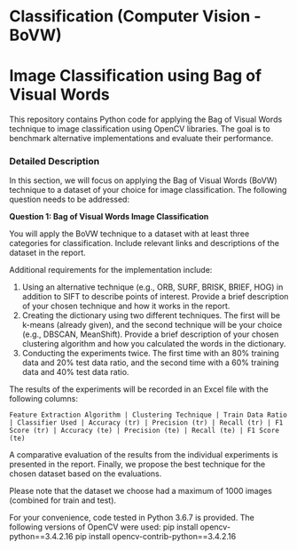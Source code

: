 # Classification (Computer Vision - BoVW)
# Image Classification using Bag of Visual Words

This repository contains Python code for applying the Bag of Visual Words technique to image classification using OpenCV libraries. The goal is to benchmark alternative implementations and evaluate their performance.

### Detailed Description

In this section, we will focus on applying the Bag of Visual Words (BoVW) technique to a dataset of your choice for image classification. The following question needs to be addressed:

**Question 1: Bag of Visual Words Image Classification**

You will apply the BoVW technique to a dataset with at least three categories for classification. Include relevant links and descriptions of the dataset in the report.

Additional requirements for the implementation include:

1. Using an alternative technique (e.g., ORB, SURF, BRISK, BRIEF, HOG) in addition to SIFT to describe points of interest. Provide a brief description of your chosen technique and how it works in the report.
2. Creating the dictionary using two different techniques. The first will be k-means (already given), and the second technique will be your choice (e.g., DBSCAN, MeanShift). Provide a brief description of your chosen clustering algorithm and how you calculated the words in the dictionary.
3. Conducting the experiments twice. The first time with an 80% training data and 20% test data ratio, and the second time with a 60% training data and 40% test data ratio.

The results of the experiments will be recorded in an Excel file with the following columns:

    Feature Extraction Algorithm | Clustering Technique | Train Data Ratio | Classifier Used | Accuracy (tr) | Precision (tr) | Recall (tr) | F1 Score (tr) | Accuracy (te) | Precision (te) | Recall (te) | F1 Score (te)

A comparative evaluation of the results from the individual experiments is presented in the report. Finally, we propose the best technique for the chosen dataset based on the evaluations.

Please note that the dataset we choose had a maximum of 1000 images (combined for train and test).

For your convenience, code tested in Python 3.6.7 is provided. The following versions of OpenCV were used:
    pip install opencv-python==3.4.2.16
    pip install opencv-contrib-python==3.4.2.16
